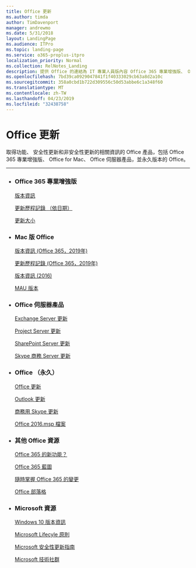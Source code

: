 ```yaml
---
title: Office 更新
ms.author: timda
author: TimDavenport
manager: andrewmo
ms.date: 5/31/2018
layout: LandingPage
ms.audience: ITPro
ms.topic: landing-page
ms.service: o365-proplus-itpro
localization_priority: Normal
ms.collection: RelNotes_Landing
description: 提供 Office 的連結為 IT 專業人員版內容 Office 365 專業增強版、 Office for Mac、 永久 Office 和 Office Server 產品
ms.openlocfilehash: 7bd39ca0929047841f1f40333029cb63a8d2a10c
ms.sourcegitcommit: 358a0cbd1b722d309556c50d53abbe6c1a348f60
ms.translationtype: MT
ms.contentlocale: zh-TW
ms.lasthandoff: 04/23/2019
ms.locfileid: "32438758"
---
```

# <a name="office-updates"></a>Office 更新

  
取得功能、 安全性更新和非安全性更新的相關資訊的 Office 產品，包括 Office 365 專業增強版、 Office for Mac、 Office 伺服器產品，並永久版本的 Office。
  

---

<ul class="panelContent cardsW">
    <li>
        <div class="cardSize">
            <div class="cardPadding">
                <div class="card">
                    <div class="cardText">
                        <h3>Office 365 專業增強版</h3>
                        <p><a href="release-notes-office365-proplus.md">版本資訊</a></p>
                        <p><a href="update-history-office365-proplus-by-date.md">更新歷程記錄 （依日期）</a></p>
                        <p><a href="download-sizes-office365-proplus-updates.md">更新大小</a></p>
                    </div>
                </div>
            </div>
        </div>
    </li>
    <li>
        <div class="cardSize">
            <div class="cardPadding">
                <div class="card">
                    <div class="cardText">
                        <h3>Mac 版 Office</h3>
                        <p><a href="release-notes-office-for-mac.md">版本資訊 (Office 365，2019年)</a></p>
                        <p><a href="update-history-office-for-mac.md">更新歷程記錄 (Office 365，2019年)</a></p>
                        <p><a href="release-notes-office-2016-mac.md">版本資訊 (2016)</a></p>
                        <p><a href="release-history-microsoft-autoupdate.md">MAU 版本</a></p>
                     </div>
                </div>
            </div>
        </div>
    </li>
    <li>
        <div class="cardSize">
            <div class="cardPadding">
                <div class="card">
                    <div class="cardText">
                        <h3>Office 伺服器產品</h3>
                        <p><a href="https://docs.microsoft.com/Exchange/new-features/build-numbers-and-release-dates">Exchange Server 更新</a></p>
                        <p><a href="project-server-updates.md">Project Server 更新</a></p>
                        <p><a href="sharepoint-updates.md">SharePoint Server 更新</a></p>
                        <p><a href="https://docs.microsoft.com/SkypeForBusiness/sfb-server-updates">Skype 商務 Server 更新</a></p>
               </div>
                </div>
            </div>
        </div> 
    </li>
</ul>  


<ul class="panelContent cardsW">
    <li>
        <div class="cardSize">
            <div class="cardPadding">
                <div class="card">
                    <div class="cardText">
                        <h3>Office （永久）</h3>
                            <p><a href="office-updates-msi.md">Office 更新</a></p>
                            <p><a href="outlook-updates-msi.md">Outlook 更新</a></p>
                            <p><a href="https://docs.microsoft.com/SkypeForBusiness/sfb-client-updates">商務用 Skype 更新</a></p>
                            <p><a href="msp-files-office-2016.md">Office 2016.msp 檔案</a></p>
                    </div>
                </div>
            </div>
        </div>
    </li>
    <li>
        <div class="cardSize">
            <div class="cardPadding">
                <div class="card">
                    <div class="cardText">
                        <h3>其他 Office 資源</h3>
                            <p><a href="https://support.office.com/article/95c8d81d-08ba-42c1-914f-bca4603e1426">Office 365 的新功能？</a></p>
                            <p><a href="https://www.microsoft.com/microsoft-365/roadmap?rtc=2&filters=O365">Office 365 藍圖</a></p>
                            <p><a href="https://support.office.com/article/719f4904-cbdd-4889-a0cf-fbd7837dfecd">隨時掌握 Office 365 的變更</a></p>
                            <p><a href="https://www.microsoft.com/microsoft-365/blog/office/">Office 部落格</a></p>
                    </div>
                </div>
            </div>
        </div>
    </li>
    <li>
        <div class="cardSize">
            <div class="cardPadding">
                <div class="card">
                    <div class="cardText">
                        <h3>Microsoft 資源</h3>
                            <p><a href="https://www.microsoft.com/itpro/windows-10/release-information">Windows 10 版本資訊</a></p>
                            <p><a href="https://support.microsoft.com/lifecycle">Microsoft Lifecyle 原則</a></p>
                            <p><a href="https://portal.msrc.microsoft.com/">Microsoft 安全性更新指南</a></p>
                            <p><a href="https://techcommunity.microsoft.com/">Microsoft 技術社群</a></p>
                    </div>
                </div>
            </div>
        </div>
    </li>
</ul>  
